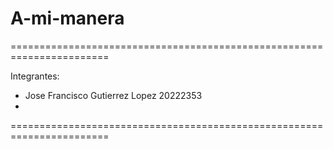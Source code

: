 # A-mi-manera
=======================================================================

Integrantes: 
- Jose Francisco Gutierrez Lopez 20222353
- 
=======================================================================
